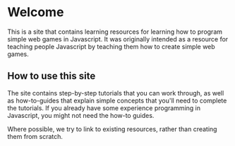 # Welcome

This is a site that contains learning resources for learning how to program simple web games in Javascript. It was originally intended as a resource for teaching people Javascript by teaching them how to create simple web games.

## How to use this site

The site contains step-by-step tutorials that you can work through, as well as how-to-guides that explain simple concepts that you'll need to complete the tutorials. If you already have some experience programming in Javascript, you might not need the how-to guides.

Where possible, we try to link to existing resources, rather than creating them from scratch.